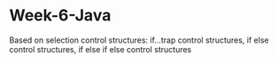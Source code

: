 # Week-6-Java
Based on selection control structures: if...trap control structures, if else control structures, if else if else control structures
